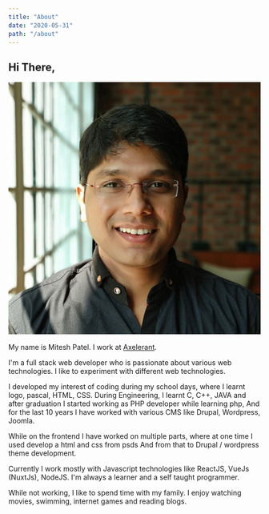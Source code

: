```yaml
---
title: "About"
date: "2020-05-31"
path: "/about"
---
```


## Hi There,

![miteshmap](../images/miteshmap.jpeg)

My name is Mitesh Patel. I work at [Axelerant](https://www.axelerant.com/).

I'm a full stack web developer who is passionate about various web technologies. I like to experiment with different web technologies.

I developed my interest of coding during my school days, where I learnt logo, pascal, HTML, CSS.
During Engineering, I learnt C, C++, JAVA and after graduation I started working as PHP developer while learning php, And for the last 10 years I have worked with various CMS like Drupal, Wordpress, Joomla.

While on the frontend I have worked on multiple parts, where at one time I used develop a html and css from psds And from that to Drupal / wordpress theme development.

Currently I work mostly with Javascript technologies like ReactJS, VueJs (NuxtJs), NodeJS. I'm always a learner and a self taught programmer.

While not working, I like to spend time with my family. I enjoy watching movies, swimming, internet games and reading blogs.
